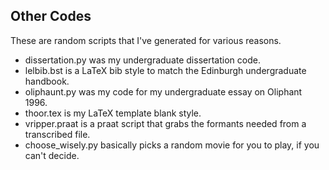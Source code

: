 Other Codes
-----------

These are random scripts that I've generated for various reasons.

* dissertation.py was my undergraduate dissertation code.
* lelbib.bst is a LaTeX bib style to match the Edinburgh undergraduate handbook.
* oliphaunt.py was my code for my undergraduate essay on Oliphant 1996.
* thoor.tex is my LaTeX template blank style.
* vripper.praat is a praat script that grabs the formants needed from a transcribed file.
* choose_wisely.py basically picks a random movie for you to play, if you can't decide. 

